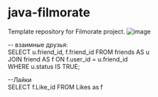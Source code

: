 # java-filmorate
Template repository for Filmorate project.
![image](https://user-images.githubusercontent.com/95489935/170334713-53d936b2-6ab2-444d-a91b-870e10bc8c20.png)

-- взаимные друзья:   
SELECT u.friend_id, f.friend_id FROM friends AS u  
JOIN friend AS f ON f.user_id = u.friend_id  
WHERE u.status IS TRUE;    

--Лайки  
SELECT f.Like_id FROM Likes as f  



